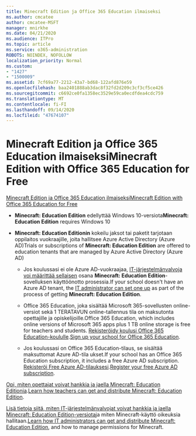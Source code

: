 ```yaml
---
title: Minecraft Edition ja Office 365 Education ilmaiseksi
ms.author: cmcatee
author: cmcatee-MSFT
manager: mnirkhe
ms.date: 04/21/2020
ms.audience: ITPro
ms.topic: article
ms.service: o365-administration
ROBOTS: NOINDEX, NOFOLLOW
localization_priority: Normal
ms.custom:
- "1427"
- "1500009"
ms.assetid: 7cf69a77-2212-43a7-bd68-122afd876e59
ms.openlocfilehash: baa2401888ab3dac8f32fd2d209c3cf3cf5ce426
ms.sourcegitcommit: c6692ce0fa1358ec3529e59ca0ecdfdea4cdc759
ms.translationtype: MT
ms.contentlocale: fi-FI
ms.lasthandoff: 09/14/2020
ms.locfileid: "47674107"
---
```

# <a name="minecraft-edition-with-office-365-education-for-free"></a><span data-ttu-id="0c0cc-102">Minecraft Edition ja Office 365 Education ilmaiseksi</span><span class="sxs-lookup"><span data-stu-id="0c0cc-102">Minecraft Edition with Office 365 Education for Free</span></span>

[<span data-ttu-id="0c0cc-103">Minecraft Edition ja Office 365 Education ilmaiseksi</span><span class="sxs-lookup"><span data-stu-id="0c0cc-103">Minecraft Edition with Office 365 Education for Free</span></span>](https://docs.microsoft.com/education/windows/get-minecraft-for-education)
  
- <span data-ttu-id="0c0cc-104">**Minecraft: Education Edition** edellyttää Windows 10-versiota</span><span class="sxs-lookup"><span data-stu-id="0c0cc-104">**Minecraft: Education Edition** requires Windows 10</span></span>

- <span data-ttu-id="0c0cc-105">**Minecraft: Education Editionin** kokeilu jaksot tai paketit tarjotaan oppilaitos vuokraajille, joita hallitsee Azure Active Directory (Azure AD)</span><span class="sxs-lookup"><span data-stu-id="0c0cc-105">Trials or subscriptions of **Minecraft: Education Edition** are offered to education tenants that are managed by Azure Active Directory (Azure AD)</span></span>

  - <span data-ttu-id="0c0cc-106">Jos koulussasi ei ole Azure AD-vuokraajaa, [IT-järjestelmänvalvoja voi määrittää sellaisen](https://docs.microsoft.com/education/windows/school-get-minecraft) osana **Minecraft: Education Edition**-sovelluksen käyttöönotto prosessia.</span><span class="sxs-lookup"><span data-stu-id="0c0cc-106">If your school doesn't have an Azure AD tenant, the [IT administrator can set one up](https://docs.microsoft.com/education/windows/school-get-minecraft) as part of the process of getting **Minecraft: Education Edition**.</span></span>

  - <span data-ttu-id="0c0cc-107">Office 365 Education, joka sisältää Microsoft 365-sovellusten online-versiot sekä 1 TERATAVUN online-tallennus tila on maksutonta opettajille ja opiskelijoille.</span><span class="sxs-lookup"><span data-stu-id="0c0cc-107">Office 365 Education, which includes online versions of Microsoft 365 apps plus 1 TB online storage is free for teachers and students.</span></span> <span data-ttu-id="0c0cc-108">[Rekisteröidy koulusi Office 365 Education-koululle](https://products.office.com/academic/office-365-education-plan).</span><span class="sxs-lookup"><span data-stu-id="0c0cc-108">[Sign up your school for Office 365 Education](https://products.office.com/academic/office-365-education-plan).</span></span>

  - <span data-ttu-id="0c0cc-109">Jos koulussasi on Office 365 Education-tilaus, se sisältää maksuttomat Azure AD-tila ukset.</span><span class="sxs-lookup"><span data-stu-id="0c0cc-109">If your school has an Office 365 Education subscription, it includes a free Azure AD subscription.</span></span> <span data-ttu-id="0c0cc-110">[Rekisteröi Free Azure AD-tilauksesi](https://msdn.microsoft.com/library/windows/hardware/mt703369%28v=vs.85%29.aspx).</span><span class="sxs-lookup"><span data-stu-id="0c0cc-110">[Register your free Azure AD subscription](https://msdn.microsoft.com/library/windows/hardware/mt703369%28v=vs.85%29.aspx).</span></span>

<span data-ttu-id="0c0cc-111">[Opi, miten opettajat voivat hankkia ja jaella Minecraft: Education Editionia](https://docs.microsoft.com/education/windows/teacher-get-minecraft).</span><span class="sxs-lookup"><span data-stu-id="0c0cc-111">[Learn how teachers can get and distribute Minecraft: Education Edition](https://docs.microsoft.com/education/windows/teacher-get-minecraft).</span></span>
  
<span data-ttu-id="0c0cc-112">[Lisä tietoja siitä, miten IT-järjestelmänvalvojat voivat hankkia ja jaella Minecraft: Education Edition-versiota](https://docs.microsoft.com/education/windows/school-get-minecraft)ja miten Minecraft-käyttö oikeuksia hallitaan.</span><span class="sxs-lookup"><span data-stu-id="0c0cc-112">[Learn how IT administrators can get and distribute Minecraft: Education Edition](https://docs.microsoft.com/education/windows/school-get-minecraft), and how to manage permissions for Minecraft.</span></span>